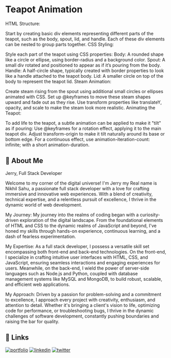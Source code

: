 
# Teapot Animation

HTML Structure:

Start by creating basic div elements representing different parts of the teapot, such as the body, spout, lid, and handle. Each of these div elements can be nested to group parts together.
CSS Styling:

Style each part of the teapot using CSS properties:
Body: A rounded shape like a circle or ellipse, using border-radius and a background color.
Spout: A small div rotated and positioned to appear as if it’s pouring from the body.
Handle: A half-circle shape, typically created with border properties to look like a handle attached to the teapot body.
Lid: A smaller circle on top of the body to represent the teapot lid.
Steam Animation:

Create steam rising from the spout using additional small circles or ellipses animated with CSS. Set up @keyframes to move these steam shapes upward and fade out as they rise.
Use transform properties like translateY, opacity, and scale to make the steam look more realistic.
Animating the Teapot:

To add life to the teapot, a subtle animation can be applied to make it "tilt" as if pouring:
Use @keyframes for a rotation effect, applying it to the main teapot div.
Adjust transform-origin to make it tilt naturally around its base or bottom edge.
For a continuous effect, use animation-iteration-count: infinite; with a short animation-duration.

## 🚀 About Me
Jerry, Full Stack Developer

Welcome to my corner of the digital universe! I'm Jerry my Real name is Nikhil Sahu, a passionate full stack developer with a love for crafting immersive and innovative web experiences. With a blend of creativity, technical expertise, and a relentless pursuit of excellence, I thrive in the dynamic world of web development.

My Journey: My journey into the realms of coding began with a curiosity-driven exploration of the digital landscape. From the foundational elements of HTML and CSS to the dynamic realms of JavaScript and beyond, I've honed my skills through hands-on experience, continuous learning, and a dash of fearless experimentation.

My Expertise: As a full stack developer, I possess a versatile skill set encompassing both front-end and back-end technologies. On the front-end, I specialize in crafting intuitive user interfaces with HTML, CSS, and JavaScript, ensuring seamless interactions and engaging experiences for users. Meanwhile, on the back-end, I wield the power of server-side languages such as Node.js and Python, coupled with database management systems like MySQL and MongoDB, to build robust, scalable, and efficient web applications.

My Approach: Driven by a passion for problem-solving and a commitment to excellence, I approach every project with creativity, enthusiasm, and attention to detail. Whether it's bringing a client's vision to life, optimizing code for performance, or troubleshooting bugs, I thrive in the dynamic challenges of software development, constantly pushing boundaries and raising the bar for quality.


## 🔗 Links
[![portfolio](https://img.shields.io/badge/my_portfolio-000?style=for-the-badge&logo=ko-fi&logoColor=white)](https://ns-jerry-portfolio.netlify.app/)
[![linkedin](https://img.shields.io/badge/linkedin-0A66C2?style=for-the-badge&logo=linkedin&logoColor=white)](https://www.linkedin.com/in/nikhil-sahu-a0848b306/)
[![twitter](https://img.shields.io/badge/twitter-1DA1F2?style=for-the-badge&logo=twitter&logoColor=white)](https://www.linkedin.com/in/nikhil-sahu-a0848b306/)

